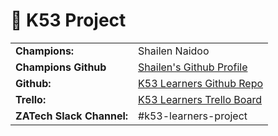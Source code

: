 # 🚗 K53 Project


|   |   |
|---|---|
| **Champions:**  |  Shailen Naidoo  |
|  **Champions Github** |  [Shailen's Github Profile](https://github.com/ShailenNaidoo) |
|  **Github:** | [K53 Learners Github Repo](https://github.com/ShailenNaidoo/K53_learners)   |
|  **Trello:** |  [K53 Learners Trello Board](https://trello.com/b/RxHK52Xq/k53-learners-project) |
|  **ZATech Slack Channel:** | #k53-learners-project  |



